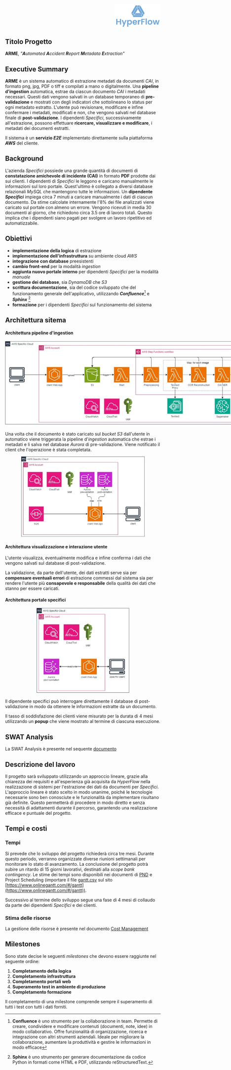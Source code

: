 <p style="text-align: right;">
  <img src="https://github.com/Lorenzo-Gardini/Project-Management/blob/main/report/images/hyperflow_logo.png?raw=true" alt="Logo" style="width: 150px;"/>
</p>

## Titolo Progetto
**ARME**, _"**A**utomated **A**ccident **R**eport **M**etadata **E**xtraction"_

## Executive Summary

**ARME** è un sistema automatico di estrazione metadati da documenti _CAI_, in formato png, jpg, PDF o tiff e compilati a mano o digitalmente. Una **pipeline d'ingestion** automatica, estrae da ciascun documento _CAI_ i metadati necessari. Questi dati vengono salvati in un database temporaneo di **pre-validazione** e mostrati con degli indicatori che sottolineano lo status per ogni metadato estratto. L'utente può revisionare, modificare e infine confermare i metadati, modificati e non, che vengono salvati nel database finale di **post-validazione**. I dipendenti _Specifici_, successivamente all'estrazione, possono effettuare **ricercare, visualizzare e modificare**, i metadati dei documenti estratti. 

Il sistema è un **servizio _E2E_** implementato direttamente sulla piattaforma **_AWS_** del cliente.


## Background
L'azienda _Specifici_ possiede una grande quantità di documenti di **constatazione amichevole di incidente (CAI)** in formato **PDF** prodotte dai sui clienti. I dipendenti di _Specifici_ le leggono e caricano manualmente le informazioni sul loro portale. Quest'ultimo è collegato a diversi database relazionali _MySQL_ che mantengono tutte le informazioni. Un **dipendente _Specifici_** impiega circa 7 minuti a caricare manualmente i dati di ciascun documento. Da stime calcolate internamente l'8% dei file analizzati viene caricato sul portale con almeno un errore. Vengono ricevuti in media 30 documenti al giorno, che richiedono circa 3.5 ore di lavoro totali. Questo implica che i dipendenti siano pagati per svolgere un lavoro ripetitivo ed automatizzabile.

## Obiettivi
- **implementazione della logica** di estrazione
- **implementazione dell'infrastruttura** su ambiente cloud _AWS_
- **integrazione con database** preesistenti
- **cambio front-end** per la modalità _ingestion_
- **aggiunta nuovo portale interno** per dipendenti _Specifici_ per la modalità _manuale_
- **gestione dei database**, sia _DynamoDB_ che _S3_
- **scrittura documentazione**, sia del codice sviluppato che del funzionamento generale dell'applicativo, utilizzando **_Confluence_**[^1] e **_Sphinx_** [^2]
- **formazione** per i dipendenti _Specifici_ sul funzionamento del sistema

## Architettura sitema
#### Architettura pipeline d'ingestion

<img src="https://github.com/Lorenzo-Gardini/Project-Management/blob/main/report/images/architecture_1.jpg?raw=true" alt="Ingestion Pipeline" style="max-width: 1000px; display:block; margin: 0 auto"/>


Una volta che il documento è stato caricato sul _bucket S3_ dall'utente in automatico viene triggerata la pipeline d'_ingestion_ automatica che estrae i metadati e li salva nel database _Aurora_ di pre-validazione. Viene notificato il client che l'operazione è stata completata.

<img src="https://github.com/Lorenzo-Gardini/Project-Management/blob/main/report/images/architecture_2.jpg?raw=true" alt="Validation" style="max-width: 400px; display:block; margin: 0 auto"/>

#### Architettura visualizzazione e interazione utente

L'utente visualizza, eventualmente modifica e infine conferma i dati che vengono salvati sul database di post-validazione.

La validazione, da parte dell'utente, dei dati estratti serve sia per **compensare eventuali errori** di estrazione commessi dal sistema sia per rendere l'utente più **consapevole e responsabile** della qualità dei dati che stanno per essere caricati.

#### Architettura portale specifici

<img src="https://github.com/Lorenzo-Gardini/Project-Management/blob/main/report/images/architecture_3.jpg?raw=true" alt="Specifici portal" style="max-width: 300px; display:block; margin: 0 auto"/>

Il dipendente specifici può interrogare direttamente il database di post-validazione in modo da ottenere le informazioni estratte da un documento.

Il tasso di soddisfazione dei clienti viene misurato per la durata di 4 mesi utilizzando un **popup** che viene mostrato al termine di ciascuna esecuzione.

## SWAT Analysis

La SWAT Analysis è presente nel sequente [documento](../scoping/SWAT.html)

## Descrizione del lavoro

Il progetto sarà sviluppato utilizzando un approccio lineare, grazie alla chiarezza dei requisiti e all'esperienza già acquisita da _HyperFlow_ nella realizzazione di sistemi per l'estrazione dei dati da documenti per _Specifici_. L'approccio lineare è stato scelto in modo unanime, poiché le tecnologie necessarie sono ben conosciute e le funzionalità da implementare risultano già definite. Questo permetterà di procedere in modo diretto e senza necessità di adattamenti durante il percorso, garantendo una realizzazione efficace e puntuale del progetto.

## Tempi e costi

### Tempi

Si prevede che lo sviluppo del progetto richiederà circa tre mesi. Durante questo periodo, verranno organizzate diverse riunioni settimanali per monitorare lo stato di avanzamento.
La conclusione del progetto potrà subire un ritardo di 15 giorni lavorativi, destinati alla _scope bank contingency_.
Le stime dei tempi sono disponibili nei documenti di [PND](planning/PND.html) e Project Scheduling (importare il file [gantt.csv](files/gantt.csv) sul sito [https://www.onlinegantt.com/#/gantt](https://www.onlinegantt.com/#/gantt)).

Successivo al termine dello sviluppo segue una fase di 4 mesi di collaudo da parte dei dipendenti _Specifici_ e dei clienti. 

### Stima delle risorse
La gestione delle risorse è presente nel documento [Cost Management](cost_management.html)

## Milestones
Sono state decise le seguenti _milestones_ che devono essere raggiunte nel seguente ordine:

1. **Completamento della logica**
2. **Completamento infrastruttura**
3. **Completamento portali web**
4. **Superamento test in ambiente di produzione**
5. **Completamento formazione**

Il completamento di una milestone comprende sempre il superamento di tutti i test con tutti i dati forniti.


[^1]: **Confluence** è uno strumento per la collaborazione in team. Permette di creare, condividere e modificare contenuti (documenti, note, idee) in modo collaborativo. Offre funzionalità di organizzazione, ricerca e integrazione con altri strumenti aziendali. Ideale per migliorare la collaborazione, aumentare la produttività e gestire le informazioni in modo efficace

[^2]: **Sphinx** è uno strumento per generare documentazione da codice Python in formati come HTML e PDF, utilizzando reStructuredText.